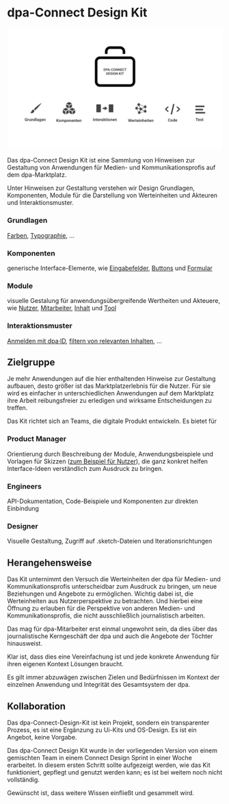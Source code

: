 # dpa-Connect Design Kit

![](./keyvisual.jpg)

Das dpa-Connect Design Kit ist eine Sammlung von Hinweisen zur Gestaltung von Anwendungen für Medien- und Kommunikationsprofis auf dem dpa-Marktplatz.

Unter Hinweisen zur Gestaltung verstehen wir Design Grundlagen, Komponenten, Module für die Darstellung von Werteinheiten und Akteuren und Interaktionsmuster.

### Grundlagen

[Farben](./grundlagen/farben), [Typographie](grundlagen/schriftart), …

### Komponenten
generische Interface-Elemente, wie [Eingabefelder](komponenten/formular), [Buttons](komponenten/button) und [Formular](komponenten/beispiel)

### Module
visuelle Gestalung für anwendungsübergreifende Wertheiten und Akteuere, wie [Nutzer](werteinheiten-und-akteure/nutzer), [Mitarbeiter](werteinheiten-und-akteure/mitarbeiter), [Inhalt](werteinheiten-und-akteure/inhalt) und [Tool](werteinheiten-und-akteure/tool)

### Interaktionsmuster
[Anmelden mit dpa·ID](interaktionen/anmelden-mit-dpa-id), [filtern von relevanten Inhalten](interaktionen/wiederholt-relevantes-finden), …

## Zielgruppe

Je mehr Anwendungen auf die hier enthaltenden Hinweise zur Gestaltung aufbauen, desto größer ist das Marktplatzerlebnis für die Nutzer. Für sie wird es einfacher in unterschiedlichen Anwendungen auf dem Marktplatz ihre Arbeit reibungsfreier zu erledigen und wirksame Entscheidungen zu treffen.

Das Kit richtet sich an Teams, die digitale Produkt entwickeln. Es bietet für

### Product Manager
Orientierung durch Beschreibung der Module, Anwendungsbeispiele und Vorlagen für Skizzen ([zum Beispiel für Nutzer](werteinheiten-und-akteure/nutzer.html#skizze)), die ganz konkret helfen Interface-Ideen verständlich zum Ausdruck zu bringen.

### Engineers
API-Dokumentation, Code-Beispiele und Komponenten zur direkten Einbindung

### Designer
Visuelle Gestaltung, Zugriff auf .sketch-Dateien und Iterationsrichtungen

## Herangehensweise

Das Kit unternimmt den Versuch die Werteinheiten der dpa für Medien- und Kommunikationsprofis unterscheidbar zum Ausdruck zu bringen, um neue Beziehungen und Angebote zu ermöglichen. Wichtig dabei ist, die Werteinheiten aus Nutzerperspektive zu betrachten. Und hierbei eine Öffnung zu erlauben für die Perspektive von anderen Medien- und Kommunikationsprofis, die nicht ausschließlich journalistisch arbeiten.

Das mag für dpa-Mitarbeiter  erst  einmal ungewohnt sein,  da dies über das journalistische Kerngeschäft der dpa und auch die Angebote der Töchter hinausweist.

Klar ist, dass dies eine Vereinfachung ist und jede konkrete Anwendung für ihren eigenen Kontext Lösungen braucht.

Es gilt immer abzuwägen zwischen Zielen und Bedürfnissen im Kontext der einzelnen Anwendung und Integrität des Gesamtsystem der dpa.

## Kollaboration

Das dpa-Connect-Design-Kit ist kein Projekt, sondern ein transparenter Prozess, es ist eine Ergänzung zu Ui-Kits und OS-Design. Es ist ein Angebot, keine Vorgabe.

Das dpa-Connect Design Kit wurde in der vorliegenden Version von einem gemischten Team in einem Connect Design Sprint in einer Woche erarbeitet. In diesem ersten Schritt sollte aufgezeigt werden, wie das Kit funktioniert, gepflegt und genutzt werden kann; es ist bei weitem noch nicht vollständig.

Gewünscht ist, dass weitere Wissen einfließt und gesammelt wird.


